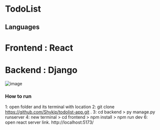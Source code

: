 # TodoList

## Languages
# Frontend : React
# Backend : Django

![image](https://github.com/Shykip/todolist-app/assets/114864098/2be1ad55-54b4-420e-bc4b-2b3a84d8207d)

### How to run
1: open folder and its terminal with location
2: git clone https://github.com/Shykip/todolist-app.git .
3: cd backend > py manage.py runserver
4: new terminal > cd frontend > npm install > npm run dev
6: open react server link. http://localhost:5173/

